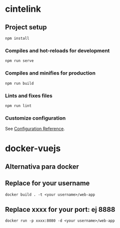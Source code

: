 # cintelink

## Project setup

```
npm install
```

### Compiles and hot-reloads for development

```
npm run serve
```

### Compiles and minifies for production

```
npm run build
```

### Lints and fixes files

```
npm run lint
```

### Customize configuration

See [Configuration Reference](https://cli.vuejs.org/config/).

# docker-vuejs

## Alternativa para docker

## Replace <your username> for your username

```
docker build . -t <your username>/web-app
```

## Replace xxxx for your port: ej 8888

```
docker run -p xxxx:8080 -d <your username>/web-app

```
